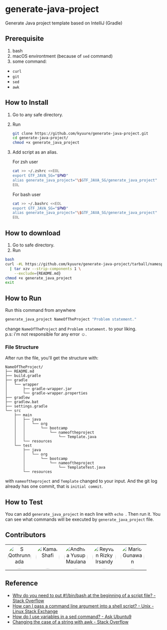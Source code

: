 # generate-java-project
Generate Java project template based on IntelliJ (Gradle)


## Prerequisite
1. bash
2. macOS environtment (because of `sed` command)
3. some command:
  - `curl`
  - `git`
  - `sed`
  - `awk`


## How to Install
1. Go to any safe directory.
2. Run
    ```sh
    git clone https://github.com/kyuure/generate-java-project.git
    cd generate-java-project/
    chmod +x generate_java_project
    ```
3. Add script as an alias.

    For zsh user
    ```sh
    cat >> ~/.zshrc <<EOL
    export GTF_JAVA_SG="$PWD"
    alias generate_java_project="\$GTF_JAVA_SG/generate_java_project"
    EOL
    ```

    For bash user
    ```sh
    cat >> ~/.bashrc <<EOL
    export GTF_JAVA_SG="$PWD"
    alias generate_java_project="\$GTF_JAVA_SG/generate_java_project"
    EOL
    ```
    
## How to download
1. Go to safe directory.
2. Run
```sh
bash
curl -#L https://github.com/kyuure/generate-java-project/tarball/namespaces \
  | tar xzv --strip-components 1 \
    --exclude={README.md}
chmod +x generate_java_project
exit
```

## How to Run
Run this command from anywhere
```sh
generate_java_project NameOfTheProject "Problem statement."
```
change `NameOfTheProject` and `Problem statement.` to your liking. <br>
p.s: i'm not responsible for any error ☺️.

### File Structure
After run the file, you'll get the structure with:
```
NameOfTheProject/
├── README.md
├── build.gradle
├── gradle
│   └── wrapper
│       ├── gradle-wrapper.jar
│       └── gradle-wrapper.properties
├── gradlew
├── gradlew.bat
├── settings.gradle
└── src
    ├── main
    │   ├── java
    │   │   └── org
    │   │       └── bootcamp
    │   │           └── nameoftheproject
    │   │               └── Template.java
    │   └── resources
    └── test
        ├── java
        │   └── org
        │       └── bootcamp
        │           └── nameoftheproject
        │               └── TemplateTest.java
        └── resources
```
with `nameoftheproject` and `Template` changed to your input.
And the git log already has one commit, that is `initial commit`.


## How to Test
You can add `generate_java_project` in each line with `echo `.
Then run it. You can see what commands will be executed by `generate_java_project` file.


## Contributors
<table>
  <tr>
<td align="center">
  <a href="https://github.com/kyuure">
    <img src="https://avatars.githubusercontent.com/kyuure" width="75px;" alt="S Qothrunnada" style="border-radius:50%"/>
    <br/>
  </a>
</td>
<td align="center">
  <a href="https://github.com/mastree">
    <img src="https://avatars.githubusercontent.com/mastree" width="75px;" alt="Kamal Shafi" style="border-radius:50%"/>
    <br/>
  </a>
</td>
<td align="center">
  <a href="https://github.com/andhikayusup">
    <img src="https://avatars.githubusercontent.com/andhikayusup" width="75px;" alt="Andhika Yusup Maulana" style="border-radius:50%"/>
    <br/>
  </a>
</td>
<td align="center">
  <a href="https://github.com/BeRay31">
    <img src="https://avatars.githubusercontent.com/BeRay31" width="75px;" alt="Reyvan Rizky Irsandy" style="border-radius:50%"/>
    <br/>
  </a>
</td>
<td align="center">
  <a href="https://github.com/margunwa123">
    <img src="https://avatars.githubusercontent.com/margunwa123" width="75px;" alt="Mario Gunawan" style="border-radius:50%"/>
    <br/>
  </a>
</td>
  </tr>
</table>



## Reference
- [Why do you need to put #!/bin/bash at the beginning of a script file? - Stack Overflow](https://stackoverflow.com/questions/8967902/why-do-you-need-to-put-bin-bash-at-the-beginning-of-a-script-file)
- [How can I pass a command line argument into a shell script? - Unix - Linux Stack Exchange](https://unix.stackexchange.com/questions/31414/how-can-i-pass-a-command-line-argument-into-a-shell-script)
- [How do I use variables in a sed command? - Ask Ubuntu9](https://askubuntu.com/questions/76808/how-do-i-use-variables-in-a-sed-command)
- [Changing the case of a string with awk - Stack Overflow](https://stackoverflow.com/questions/14139672/changing-the-case-of-a-string-with-awk)
